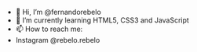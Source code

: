 - 👋 Hi, I’m @fernandorebelo
- 🌱 I’m currently learning HTML5, CSS3 and JavaScript
- 📫 How to reach me: 
- Instagram @rebelo.rebelo

<!---
fernandorebelo/fernandorebelo is a ✨ special ✨ repository because its `README.md` (this file) appears on your GitHub profile.
You can click the Preview link to take a look at your changes.
--->
